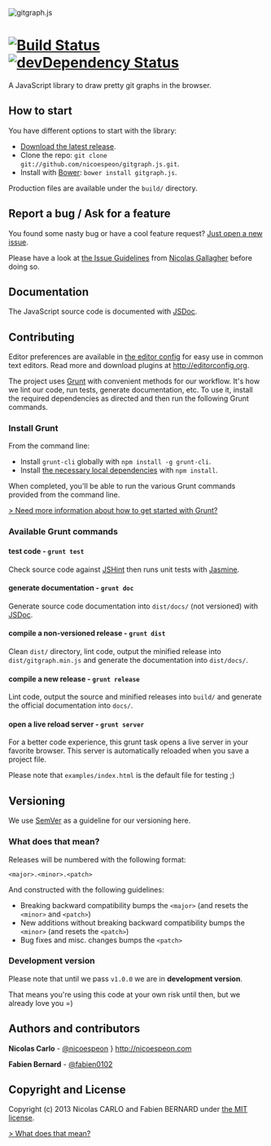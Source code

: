 ![gitgraph.js](/assets/logo/gitgraph-logo.png) 

[![Build Status](https://secure.travis-ci.org/nicoespeon/gitgraph.js.png)](http://travis-ci.org/nicoespeon/gitgraph.js) [![devDependency Status](https://david-dm.org/nicoespeon/gitgraph.js/dev-status.png)](https://david-dm.org/nicoespeon/gitgraph.js#info=devDependencies)
===========

A JavaScript library to draw pretty git graphs in the browser.

## How to start

You have different options to start with the library:

- [Download the latest release](https://github.com/nicoespeon/gitgraph.js/releases/tag/v0.3.0).
- Clone the repo: `git clone git://github.com/nicoespeon/gitgraph.js.git`.
- Install with [Bower](http://bower.io/): `bower install gitgraph.js`.

Production files are available under the `build/` directory.

## Report a bug / Ask for a feature

You found some nasty bug or have a cool feature request? [Just open a new issue](https://github.com/nicoespeon/gitgraph.js/issues).

Please have a look at [the Issue Guidelines](https://github.com/necolas/issue-guidelines/blob/master/CONTRIBUTING.md) from [Nicolas Gallagher](https://github.com/necolas) before doing so.

## Documentation

The JavaScript source code is documented with [JSDoc](http://usejsdoc.org/).

## Contributing

Editor preferences are available in [the editor config](https://github.com/nicoespeon/gitgraph.js/blob/master/.editorconfig) for easy use in common text editors. Read more and download plugins at <http://editorconfig.org>.

The project uses [Grunt](http://gruntjs.com) with convenient methods for our workflow. It's how we lint our code, run tests, generate documentation, etc. To use it, install the required dependencies as directed and then run the following Grunt commands.

### Install Grunt

From the command line:

- Install `grunt-cli` globally with `npm install -g grunt-cli`.
- Install [the necessary local dependencies](https://github.com/nicoespeon/gitgraph.js/blob/master/.editorconfig) with `npm install`.

When completed, you'll be able to run the various Grunt commands provided from the command line.

[> Need more information about how to get started with Grunt?](http://gruntjs.com/getting-started)

### Available Grunt commands

#### test code - `grunt test`

Check source code against [JSHint](http://www.jshint.com/) then runs unit tests with [Jasmine](http://pivotal.github.io/jasmine/).

#### generate documentation - `grunt doc`

Generate source code documentation into `dist/docs/` (not versioned) with [JSDoc](http://usejsdoc.org/).

#### compile a non-versioned release - `grunt dist`

Clean `dist/` directory, lint code, output the minified release into `dist/gitgraph.min.js` and generate the documentation into `dist/docs/`.

#### compile a new release - `grunt release`

Lint code, output the source and minified releases into `build/` and generate the official documentation into `docs/`.

#### open a live reload server - `grunt server`

For a better code experience, this grunt task opens a live server in your favorite browser. This server is automatically reloaded when you save a project file.

Please note that `examples/index.html` is the default file for testing ;)

## Versioning

We use [SemVer](http://semver.org/) as a guideline for our versioning here.

### What does that mean?

Releases will be numbered with the following format:

```
<major>.<minor>.<patch>
```

And constructed with the following guidelines:

- Breaking backward compatibility bumps the `<major>` (and resets the `<minor>` and `<patch>`)
- New additions without breaking backward compatibility bumps the `<minor>` (and resets the `<patch>`)
- Bug fixes and misc. changes bumps the `<patch>`

### Development version

Please note that until we pass `v1.0.0` we are in **development version**.

That means you're using this code at your own risk until then, but we already love you =)

## Authors and contributors

**Nicolas Carlo** - [@nicoespeon](https://twitter.com/nicoespeon) } <http://nicoespeon.com>

**Fabien Bernard** - [@fabien0102](https://twitter.com/fabien0102)

## Copyright and License

Copyright (c) 2013 Nicolas CARLO and Fabien BERNARD under [the MIT license](https://github.com/nicoespeon/gitgraph.js/blob/master/LICENSE.md).

[> What does that mean?](http://choosealicense.com/licenses/mit/)
